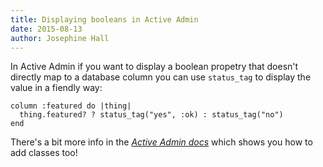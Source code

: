 ```yaml
---
title: Displaying booleans in Active Admin
date: 2015-08-13
author: Josephine Hall
---
```


In Active Admin if you want to display a boolean propetry that doesn't directly map to a database column you can use `status_tag` to display the value in a fiendly way:

```
column :featured do |thing|
  thing.featured? ? status_tag("yes", :ok) : status_tag("no")
end
```

There's a bit more info in the _[Active Admin docs](http://activeadmin.info/docs/12-arbre-components.html#status-tag)_ which shows you how to add classes too!

